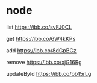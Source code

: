 # node
list 
https://ibb.co/svFJ0CL

get
https://ibb.co/6W4kKPs

add
https://ibb.co/8dGpBCz

remove
https://ibb.co/xjG16Rg

updateById
https://ibb.co/bb15rLg
